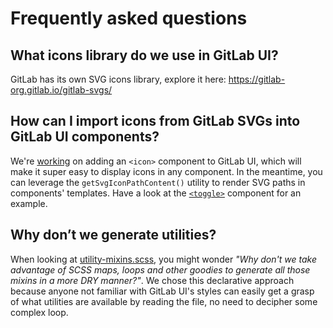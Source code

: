 # Frequently asked questions

## What icons library do we use in GitLab UI?

GitLab has its own SVG icons library, explore it here: https://gitlab-org.gitlab.io/gitlab-svgs/

## How can I import icons from GitLab SVGs into GitLab UI components?

We're [working](https://gitlab.com/gitlab-org/gitlab-ui/merge_requests/644) on adding an `<icon>` component to GitLab UI, which will make it super easy to display icons in any component. In the meantime, you can leverage the `getSvgIconPathContent()` utility to render SVG paths in components' templates. Have a look at the [`<toggle>`](https://gitlab.com/gitlab-org/gitlab-ui/blob/7563c357c37762a6726b3e83ecba12837f36ed10/components/base/toggle/toggle.vue#L81-88) component for an example.

## Why don’t we generate utilities?

When looking at [utility-mixins.scss](src/scss/utility-mixins.scss), you might wonder _"Why don't we take advantage of SCSS maps, loops and other goodies to generate all those mixins in a more DRY manner?"_. We chose this declarative approach because anyone not familiar with GitLab UI's styles can easily get a grasp of what utilities are available by reading the file, no need to decipher some complex loop.
